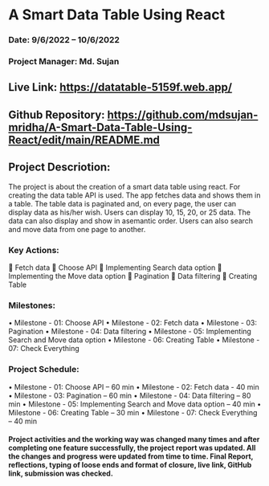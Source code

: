 
# A Smart Data Table Using React
### Date: 9/6/2022 – 10/6/2022
### Project Manager: Md. Sujan

## Live Link: https://datatable-5159f.web.app/
## Github Repository: https://github.com/mdsujan-mridha/A-Smart-Data-Table-Using-React/edit/main/README.md



## Project Descriotion:

The project is about the creation of a smart data table using react. For creating the data table API is used. The app fetches data and shows them in a table. The table data is paginated and, on every page, the user can display data as his/her wish. Users can display 10, 15, 20, or 25 data. The data can also display and show in asemantic order. Users can also search and move data from one page to another.
         
### Key Actions:
	Fetch data
	Choose API
	Implementing Search data option
	Implementing the Move data option
	Pagination
	Data filtering
	Creating Table           

### Milestones: 
•	Milestone - 01: Choose API
•	Milestone - 02: Fetch data
•	Milestone - 03: Pagination
•	Milestone - 04: Data filtering
•	Milestone - 05: Implementing Search and Move data option
•	Milestone - 06:  Creating Table
•	Milestone - 07:  Check Everything

 ### Project Schedule: 
•	Milestone - 01: Choose API – 60 min
•	Milestone - 02: Fetch data    - 40 min
•	Milestone - 03: Pagination – 60 min
•	Milestone - 04: Data filtering – 80 min
•	Milestone - 05: Implementing Search and Move data option – 40 min
•	Milestone - 06:  Creating Table – 30 min
•	Milestone - 07:  Check Everything – 40 min

 #### Project activities and the working way was changed many times and after completing one feature successfully, the project report was updated. All the changes and progress were updated from time to time. Final Report, reflections, typing of loose ends and format of closure, live link, GitHub link, submission was checked.

